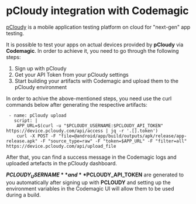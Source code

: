 # pCloudy integration with Codemagic

[pCloudy](https://www.pcloudy.com/) is a mobile application testing platform on cloud for "next-gen" app testing. 

It is possible to test your apps on actual devices provided by **pCloudy** via **Codemagic**. In order to achieve it, you need to go through the following steps:

1. Sign up with pCloudy
2. Get your API Token from your pCloudy settings
3. Start building your artifacts with Codemagic and upload them to the pCloudy environment

In order to achive the above-mentioned steps, you need use the curl commands below after generating the respective artifacts:

```
 - name: pCloudy upload
   script: |      
    APP_URL=$(curl -u "$PCLOUDY_USERNAME:$PCLOUDY_API_TOKEN" https://device.pcloudy.com/api/access | jq -r '.[].token')             
    curl -X POST -F "file=@android/app/build/outputs/apk/release/app-release.apk" -F "source_type=raw" -F "token=$APP_URL" -F "filter=all" https://device.pcloudy.com/api/upload_file
```

After that, you can find a success message in the Codemagic logs and uploaded artefacts in the pCloudy dashboard. 

**$PCLOUDY_USERNAME** and **$PCLOUDY_API_TOKEN** are generated to you automatically after signing up with **PCLOUDY** and setting up the environment variables in the Codemagic UI will allow them to be used during a build.